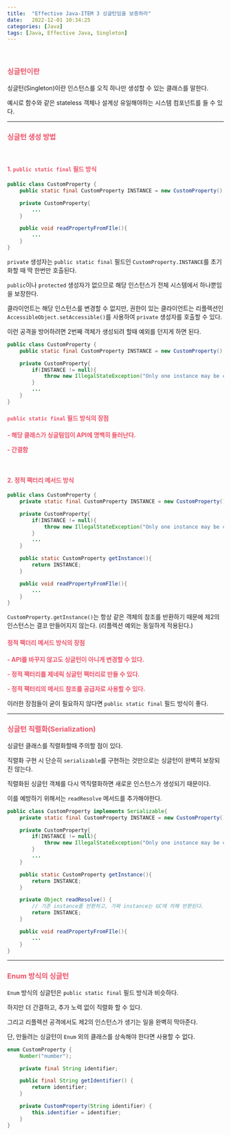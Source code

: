 ```yaml
---
title:  "Effective Java-ITEM 3 싱글턴임을 보증하라"
date:   2022-12-01 10:34:25
categories: [Java]
tags: [Java, Effective Java, Singleton]
---
```

<br>

### **<span style="color:#ef5369">싱글턴이란</span>**

싱글턴(Singleton)이란 인스턴스를 오직 하나만 생성할 수 있는 클래스를 말한다.

예시로 함수와 같은 stateless 객체나 설계상 유일해야하는 시스템 컴포넌트를 들 수 있다.

---

### **<span style="color:#ef5369">싱글턴 생성 방법</span>**

<br>

#### **<span style="color:#ef5369">1. `public static final` 필드 방식</span>**

```java
public class CustomProperty {
    public static final CustomProperty INSTANCE = new CustomProperty();

    private CustomProperty{
        ...
    }

    public void readPropertyFromFIle(){
        ...
    }
}
```

`private` 생성자는 `public static final` 필드인 `CustomProperty.INSTANCE`를 초기화할 때 딱 한번만 호출된다.

`public`이나 `protected` 생성자가 없으므로 해당 인스턴스가 전체 시스템에서 하나뿐임을 보장한다.

클라이언트는 해당 인스턴스를 변경할 수 없지만, 권한이 있는 클라이언트는 리플렉션인 `AccessibleObject.setAccessible()`를 사용하여 `private` 생성자를 호출할 수 있다.

이런 공격을 방어하려면 2번째 객체가 생성되려 할때 예외를 던지게 하면 된다.

```java
public class CustomProperty {
    public static final CustomProperty INSTANCE = new CustomProperty();

    private CustomProperty{
        if(INSTANCE != null){
            throw new IllegalStateException("Only one instance may be created");
        }
        ...
    }
}
```

#### **<span style="color:#ef5369">`public static final` 필드 방식의 장점</span>**


**<span style="color:#ef5369">- 해당 클래스가 싱글텀임이 API에 명백히 들러난다.</span>**
  
**<span style="color:#ef5369">- 간결함</span>**

<br>

#### **<span style="color:#ef5369">2. 정적 팩터리 메서드 방식</span>**

```java
public class CustomProperty {
    private static final CustomProperty INSTANCE = new CustomProperty();

    private CustomProperty{
        if(INSTANCE != null){
            throw new IllegalStateException("Only one instance may be created");
        }
        ...
    }

    public static CustomProperty getInstance(){
        return INSTANCE;
    }

    public void readPropertyFromFIle(){
        ...
    }
}
```

`CustomProperty.getInstance()`는 항상 같은 객체의 참조를 반환하기 때문에 제2의 인스턴스는 결코 만들어지지 않는다. (리플렉션 예외는 동일하게 적용된다.)

#### **<span style="color:#ef5369">정적 팩더리 메서드 방식의 장점</span>**

**<span style="color:#ef5369">- API를 바꾸지 않고도 싱글턴이 아니게 변경할 수 있다.</span>**

**<span style="color:#ef5369">- 정적 팩터리를 제네릭 싱글턴 팩터리로 만들 수 있다.</span>**

**<span style="color:#ef5369">- 정적 팩터리의 메서드 참조를 공급자로 사용할 수 있다.</span>**

이러한 장점들이 굳이 필요하지 않다면 `public static final` 필드 방식이 좋다.

---

### **<span style="color:#ef5369">싱글턴 직렬화(Serialization)</span>**

싱글턴 클래스를 직렬화할때 주의할 점이 있다.

직렬화 구현 시 단순히 `serializable`를 구현하는 것만으로는 싱글턴이 완벽히 보장되진 않는다.

직렬화된 싱글턴 객체를 다시 역직렬화하면 새로운 인스턴스가 생성되기 때문이다.

이를 예방하기 위해서는 `readResolve` 메서드를 추가해야한다.

```java
public class CustomProperty implements Serializable{
    private static final CustomProperty INSTANCE = new CustomProperty();

    private CustomProperty{
        if(INSTANCE != null){
            throw new IllegalStateException("Only one instance may be created");
        }
        ...
    }

    public static CustomProperty getInstance(){
        return INSTANCE;
    }

    private Object readResolve() {
        // 기존 instance를 반환하고, 가짜 instance는 GC에 의해 반환된다.
        return INSTANCE;
    }

    public void readPropertyFromFIle(){
        ...
    }
}   
```

---

### **<span style="color:#ef5369">Enum 방식의 싱글턴</span>**

`Enum` 방식의 싱글턴은 `public static final` 필드 방식과 비슷하다.

하지만 더 간결하고, 추가 노력 없이 직렬화 할 수 있다. 

그리고 리플렉션 공격에서도 제2의 인스턴스가 생기는 일을 완벽히 막아준다.

단, 만들려는 싱글턴이 `Enum` 외의 클래스를 상속해야 한다면 사용할 수 없다.

```java
enum CustomProperty {
    Number("number");

    private final String identifier;

    public final String getIdentifier() {
        return identifier;
    }

    private CustomProperty(String identifier) {
        this.identifier = identifier;
    }
}
```